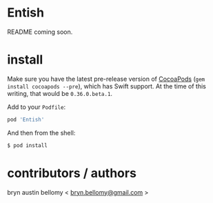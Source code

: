 
# Entish

README coming soon.

# install

Make sure you have the latest pre-release version of [CocoaPods](http://cocoapods.org) (`gem install cocoapods --pre`), which has Swift support.  At the time of this writing, that would be `0.36.0.beta.1`.

Add to your `Podfile`:

```ruby
pod 'Entish'
```

And then from the shell:

```sh
$ pod install
```



# contributors / authors


bryn austin bellomy < <bryn.bellomy@gmail.com> >
